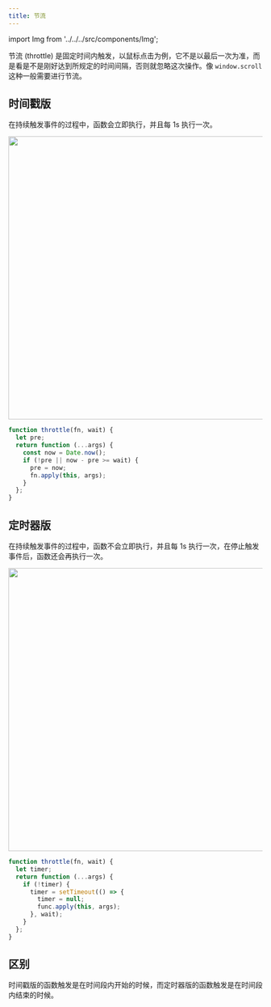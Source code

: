 ```yaml
---
title: 节流
---
```


import Img from '../../../src/components/Img';

节流 (throttle) 是固定时间内触发，以鼠标点击为例，它不是以最后一次为准，而是看是不是刚好达到所规定的时间间隔，否则就忽略这次操作。像 `window.scroll` 这种一般需要进行节流。

## 时间戳版

在持续触发事件的过程中，函数会立即执行，并且每 1s 执行一次。

<Img width="560" align="center" src='https://cosmos-x.oss-cn-hangzhou.aliyuncs.com/Pkjprp.jpg'/>

```js
function throttle(fn, wait) {
  let pre;
  return function (...args) {
    const now = Date.now();
    if (!pre || now - pre >= wait) {
      pre = now;
      fn.apply(this, args);
    }
  };
}
```

## 定时器版

在持续触发事件的过程中，函数不会立即执行，并且每 1s 执行一次，在停止触发事件后，函数还会再执行一次。

<Img width="560" align="center" src='https://cosmos-x.oss-cn-hangzhou.aliyuncs.com/0PDoyB.jpg'/>

```js
function throttle(fn, wait) {
  let timer;
  return function (...args) {
    if (!timer) {
      timer = setTimeout(() => {
        timer = null;
        func.apply(this, args);
      }, wait);
    }
  };
}
```

## 区别

时间戳版的函数触发是在时间段内开始的时候，而定时器版的函数触发是在时间段内结束的时候。
